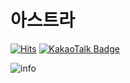 # 아스트라

[![Hits](https://hits.seeyoufarm.com/api/count/incr/badge.svg?url=https%3A%2F%2Fgithub.com%2FAstraKR&count_bg=%233F9BA4&title_bg=%23555555&icon=&icon_color=%23E7E7E7&title=VISIT&edge_flat=false)](https://github.com/AstraKR)
[![KakaoTalk Badge](http://img.shields.io/badge/-KakaoTalk-FFCD00?style=flat-square&logo=FFCD00&link=https://open.kakao.com/me/AstraKR)](https://open.kakao.com/me/AstraKR)

![info](https://github-readme-stats.vercel.app/api?username=AstraKR&show_icons=true&theme=prussian)
